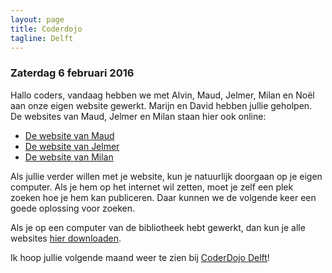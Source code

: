 ```yaml
---
layout: page
title: Coderdojo
tagline: Delft
---
```


### Zaterdag 6 februari 2016

Hallo coders, vandaag hebben we met Alvin, Maud, Jelmer, Milan en Noël aan onze eigen website gewerkt. Marijn en David hebben jullie geholpen. De websites van Maud, Jelmer en Milan staan hier ook online:

 * [De website van Maud](./maud/ik)
 * [De website van Jelmer](./jelmer/ik)
 * [De website van Milan](./milan/ik)

Als jullie verder willen met je website, kun je natuurlijk doorgaan op je eigen computer. 
Als je hem op het internet wil zetten, moet je zelf een plek zoeken hoe je hem kan publiceren.
Daar kunnen we de volgende keer een goede oplossing voor zoeken.

Als je op een computer van de bibliotheek hebt gewerkt, dan kun je alle websites [hier downloaden](20160206_myfirstsite.zip).

Ik hoop jullie volgende maand weer te zien bij [CoderDojo Delft]!

 [CoderDojo Delft]: http://www.coderdojo-delft.nl/
